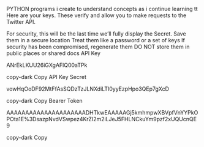 PYTHON programs i create to understand concepts as i continue learning
tt
Here are your keys.
These verify and allow you to make requests to the Twitter API.

For security, this will be the last time we’ll fully display the Secret.
Save them in a secure location
Treat them like a password or a set of keys
If security has been compromised, regenerate them
DO NOT store them in public places or shared docs
API Key


ANrEkLKUU26iGXgAFlQ00aTPk

copy-dark
Copy
API Key Secret


vowHqOoDF92MtFfAsSQDzTzJLNXdiLTI0yyEzpHpo3QEp7gXcD

copy-dark
Copy
Bearer Token


AAAAAAAAAAAAAAAAAAAAADHTkwEAAAAAGj5kmhmpwXBVpfVnYYPkOPOta1E%3DsazpNvdVSwpez4KrZI2m2iLJeJ5FHLNCkuYm9pzf2xUQUcnQE9

copy-dark
Copy
